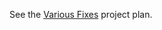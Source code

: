 See the [Various Fixes](https://github.com/Act-Conferences/tpc-2018-glasgow/projects/1) project plan.
